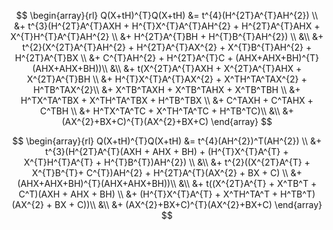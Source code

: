 
$$
\begin{array}{rl}
Q(X+tH)^{T}Q(X+tH) &= t^{4}(H^{2T}A^{T}AH^{2}) \\
	&+ t^{3}(H^{2T}A^{T}AXH + H^{T}X^{T}A^{T}AH^{2} + H^{2T}A^{T}AHX + X^{T}H^{T}A^{T}AH^{2} \\
	&+ H^{2T}A^{T}BH + H^{T}B^{T}AH^{2}) \\
	&\\
	&+ t^{2}(X^{2T}A^{T}AH^{2} + H^{2T}A^{T}AX^{2} + X^{T}B^{T}AH^{2} + H^{2T}A^{T}BX \\
    &+ C^{T}AH^{2} + H^{2T}A^{T}C + (AHX+AHX+BH)^{T}(AHX+AHX+BH))\\
    &\\
	&+ t(X^{2T}A^{T}AXH + X^{2T}A^{T}AHX + X^{2T}A^{T}BH \\
	&+ H^{T}X^{T}A^{T}AX^{2} + X^TH^TA^TAX^{2} + H^TB^TAX^{2}\\
	&+ X^TB^TAXH + X^TB^TAHX + X^TB^TBH \\
	&+ H^TX^TA^TBX + X^TH^TA^TBX + H^TB^TBX \\
	&+ C^TAXH + C^TAHX + C^TBH \\
	&+ H^TX^TA^TC + X^TH^TA^TC + H^TB^TC)\\
	&\\
	&+ (AX^{2}+BX+C)^{T}(AX^{2}+BX+C)
\end{array}
$$

$$
\begin{array}{rl}
Q(X+tH)^{T}Q(X+tH) &= t^{4}(AH^{2})^T(AH^{2}) \\
	&+ t^{3}(H^{2T}A^{T}(AXH + AHX + BH) + (H^{T}X^{T}A^{T} + X^{T}H^{T}A^{T} + H^{T}B^{T})AH^{2}) \\
	&\\
	&+ t^{2}((X^{2T}A^{T} + X^{T}B^{T}+ C^{T})AH^{2} + H^{2T}A^{T}(AX^{2} + BX + C) \\
	&+ (AHX+AHX+BH)^{T}(AHX+AHX+BH))\\
    &\\
	&+ t((X^{2T}A^{T} + X^TB^T + C^T)(AXH + AHX + BH) \\
	&+ (H^{T}X^{T}A^{T} + X^TH^TA^T + H^TB^T)(AX^{2} + BX + C))\\
	&\\
	&+ (AX^{2}+BX+C)^{T}(AX^{2}+BX+C)
\end{array}
$$

